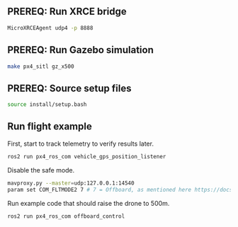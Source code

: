 ## PREREQ: Run XRCE bridge
```bash
MicroXRCEAgent udp4 -p 8888
```

## PREREQ: Run Gazebo simulation
```bash
make px4_sitl gz_x500
```

## PREREQ: Source setup files
```bash
source install/setup.bash
```

## Run flight example
First, start to track telemetry to verify results later.
```bash
ros2 run px4_ros_com vehicle_gps_position_listener
```

Disable the safe mode.
```bash
mavproxy.py --master=udp:127.0.0.1:14540
param set COM_FLTMODE2 7 # 7 = Offboard, as mentioned here https://docs.px4.io/main/en/advanced_config/parameter_reference.html#commander
```

Run example code that should raise the drone to 500m.
```bash
ros2 run px4_ros_com offboard_control
```